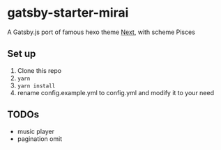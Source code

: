 # gatsby-starter-mirai

A Gatsby.js port of famous hexo theme [Next](https://github.com/theme-next/hexo-theme-next), with scheme Pisces

## Set up

1. Clone this repo
2. `yarn`
3. `yarn install`
4. rename config.example.yml to config.yml and modify it to your need

## TODOs

- music player
- pagination omit
